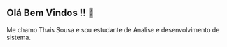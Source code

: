 ## Olá Bem Vindos !! 👋
 Me chamo Thais Sousa e sou estudante de Analise e desenvolvimento de sistema.
